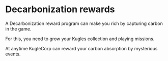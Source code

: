 # Decarbonization rewards

A Decarbonization reward program can make you rich by capturing carbon in the game.

For this, you need to grow your Kugles collection and playing missions.

At anytime KugleCorp can reward your carbon absorption by mysterious events.
